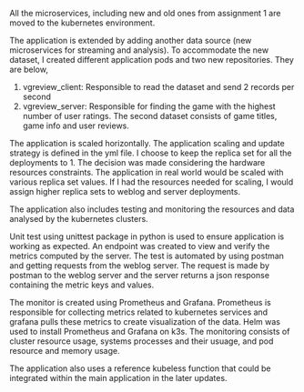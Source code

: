 All the microservices, including new and old ones from assignment 1 are moved to the kubernetes environment.

The application is extended by adding another data source (new microservices for streaming and analysis). To accommodate the new dataset, I created different application pods and two new repositories. They are below,

1. vgreview_client: Responsible to read the dataset and send 2 records per second
2. vgreview_server: Responsible for finding the game with the highest number of user ratings. The second dataset consists of game titles, game info and user reviews.

The application is scaled horizontally. The application scaling and update strategy is defined in the yml file. I choose to keep the replica set for all the deployments to 1. The decision was made considering the hardware resources constraints. The application in real world would be scaled with various replica set values. If I had the resources needed for scaling, I would assign higher replica sets to weblog and server deployments.

The application also includes testing and monitoring the resources and data analysed by the kubernetes clusters.

Unit test using unittest package in python is used to ensure application is working as expected. An endpoint was created to view and verify the metrics computed by the server. The test is automated by using postman and getting requests from the weblog server. The request is made by postman to the weblog server and the server returns a json response containing the metric keys and values.

The monitor is created using Prometheus and Grafana. Prometheus is responsible for collecting metrics related to kubernetes services and grafana pulls these metrics to create visualization of the data. Helm was used to install Prometheus and Grafana on k3s. The monitoring consists of cluster resource usage, systems processes and their usuage, and pod resource and memory usage.

The application also uses a reference kubeless function that could be integrated within the main application in the later updates.
